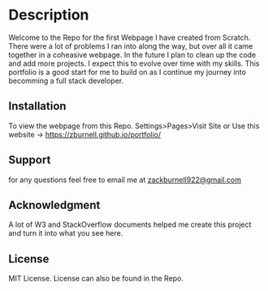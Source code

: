 # Description
Welcome to the Repo for the first Webpage I have created from Scratch. There were a lot of problems I ran into along the way, but over all it came together in a coheasive webpage. In the future I plan to clean up the code and add more projects. I expect this to evolve over time with my skills. This portfolio is a good start for me to build on as I continue my journey into becomming a full stack developer.

## Installation
To view the webpage from this Repo. Settings>Pages>Visit Site or Use this website -> https://zburnell.github.io/portfolio/

## Support
for any questions feel free to email me at zackburnell922@gmail.com

## Acknowledgment
A lot of W3 and StackOverflow documents helped me create this project and turn it into what you see here.

## License
MIT License. License can also be found in the Repo.
